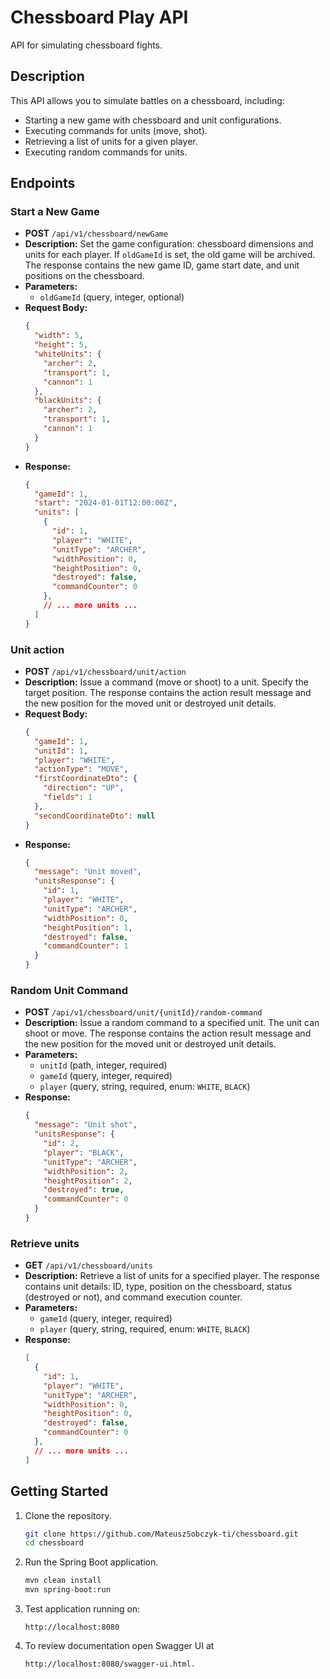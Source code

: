 # Chessboard Play API

API for simulating chessboard fights.

## Description

This API allows you to simulate battles on a chessboard, including:

* Starting a new game with chessboard and unit configurations.
* Executing commands for units (move, shot).
* Retrieving a list of units for a given player.
* Executing random commands for units.

## Endpoints

### Start a New Game

* **POST** `/api/v1/chessboard/newGame`
* **Description:** Set the game configuration: chessboard dimensions and units for each player. If `oldGameId` is set, the old game will be archived. The response contains the new game ID, game start date, and unit positions on the chessboard.
* **Parameters:**
    * `oldGameId` (query, integer, optional)
* **Request Body:**
    ```json
    {
      "width": 5,
      "height": 5,
      "whiteUnits": {
        "archer": 2,
        "transport": 1,
        "cannon": 1
      },
      "blackUnits": {
        "archer": 2,
        "transport": 1,
        "cannon": 1
      }
    }
    ```
* **Response:**
    ```json
    {
      "gameId": 1,
      "start": "2024-01-01T12:00:00Z",
      "units": [
        {
          "id": 1,
          "player": "WHITE",
          "unitType": "ARCHER",
          "widthPosition": 0,
          "heightPosition": 0,
          "destroyed": false,
          "commandCounter": 0
        },
        // ... more units ...
      ]
    }
    ```

### Unit action

* **POST** `/api/v1/chessboard/unit/action`
* **Description:** Issue a command (move or shoot) to a unit. Specify the target position. The response contains the action result message and the new position for the moved unit or destroyed unit details.
* **Request Body:**
    ```json
    {
      "gameId": 1,
      "unitId": 1,
      "player": "WHITE",
      "actionType": "MOVE",
      "firstCoordinateDto": {
        "direction": "UP",
        "fields": 1
      },
      "secondCoordinateDto": null
    }
    ```
* **Response:**
    ```json
    {
      "message": "Unit moved",
      "unitsResponse": {
        "id": 1,
        "player": "WHITE",
        "unitType": "ARCHER",
        "widthPosition": 0,
        "heightPosition": 1,
        "destroyed": false,
        "commandCounter": 1
      }
    }
    ```

### Random Unit Command

* **POST** `/api/v1/chessboard/unit/{unitId}/random-command`
* **Description:** Issue a random command to a specified unit. The unit can shoot or move. The response contains the action result message and the new position for the moved unit or destroyed unit details.
* **Parameters:**
    * `unitId` (path, integer, required)
    * `gameId` (query, integer, required)
    * `player` (query, string, required, enum: `WHITE`, `BLACK`)
* **Response:**
    ```json
    {
      "message": "Unit shot",
      "unitsResponse": {
        "id": 2,
        "player": "BLACK",
        "unitType": "ARCHER",
        "widthPosition": 2,
        "heightPosition": 2,
        "destroyed": true,
        "commandCounter": 0
      }
    }
    ```

### Retrieve units

* **GET** `/api/v1/chessboard/units`
* **Description:** Retrieve a list of units for a specified player. The response contains unit details: ID, type, position on the chessboard, status (destroyed or not), and command execution counter.
* **Parameters:**
    * `gameId` (query, integer, required)
    * `player` (query, string, required, enum: `WHITE`, `BLACK`)
* **Response:**
    ```json
    [
      {
        "id": 1,
        "player": "WHITE",
        "unitType": "ARCHER",
        "widthPosition": 0,
        "heightPosition": 0,
        "destroyed": false,
        "commandCounter": 0
      },
      // ... more units ...
    ]
    ```

## Getting Started

1. Clone the repository.
    ```bash
    git clone https://github.com/MateuszSobczyk-ti/chessboard.git
    cd chessboard
    ```
2. Run the Spring Boot application.
    ```bash
    mvn clean install
    mvn spring-boot:run
    ```
3. Test application running on:
    ```
    http://localhost:8080
    ```
4. To review documentation open Swagger UI at 
    ```
    http://localhost:8080/swagger-ui.html.
    ```

